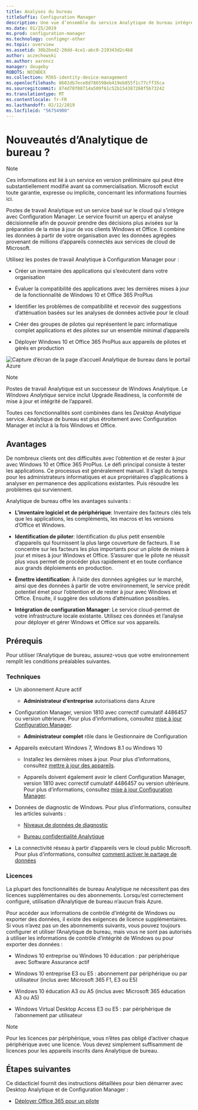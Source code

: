 ```yaml
---
title: Analyses du bureau
titleSuffix: Configuration Manager
description: Une vue d’ensemble du service Analytique de bureau intégré à Configuration Manager.
ms.date: 01/25/2019
ms.prod: configuration-manager
ms.technology: configmgr-other
ms.topic: overview
ms.assetid: 38b2bed2-20dd-4ce1-abc0-219343d2c4b8
author: aczechowski
ms.author: aaroncz
manager: dougeby
ROBOTS: NOINDEX
ms.collection: M365-identity-device-management
ms.openlocfilehash: 8602db7ece8d786598eb419eb855f1c77cff35ca
ms.sourcegitcommit: 874d78f08714a509f61c52b154387268f5b73242
ms.translationtype: MT
ms.contentlocale: fr-FR
ms.lasthandoff: 02/12/2019
ms.locfileid: "56754900"
---
```

# <a name="what-is-desktop-analytics"></a>Nouveautés d’Analytique de bureau ?

> [!Note]  
> Ces informations est lié à un service en version préliminaire qui peut être substantiellement modifié avant sa commercialisation. Microsoft exclut toute garantie, expresse ou implicite, concernant les informations fournies ici.  

Postes de travail Analytique est un service basé sur le cloud qui s’intègre avec Configuration Manager. Le service fournit un aperçu et analyse décisionnelle afin de pouvoir prendre des décisions plus avisées sur la préparation de la mise à jour de vos clients Windows et Office. Il combine les données à partir de votre organisation avec les données agrégées provenant de millions d’appareils connectés aux services de cloud de Microsoft. 

Utilisez les postes de travail Analytique à Configuration Manager pour :  

- Créer un inventaire des applications qui s’exécutent dans votre organisation  

- Évaluer la compatibilité des applications avec les dernières mises à jour de la fonctionnalité de Windows 10 et Office 365 ProPlus  

- Identifier les problèmes de compatibilité et recevoir des suggestions d’atténuation basées sur les analyses de données activée pour le cloud  

- Créer des groupes de pilotes qui représentent le parc informatique complet applications et des pilotes sur un ensemble minimal d’appareils  

- Déployer Windows 10 et Office 365 ProPlus aux appareils de pilotes et gérés en production  

![Capture d’écran de la page d’accueil Analytique de bureau dans le portail Azure](media/portal-home.png)

> [!Note]  
> Postes de travail Analytique est un successeur de Windows Analytique. Le *Windows Analytique* service inclut Upgrade Readiness, la conformité de mise à jour et intégrité de l’appareil. 
> 
> Toutes ces fonctionnalités sont combinées dans les *Desktop Analytique* service. Analytique de bureau est plus étroitement avec Configuration Manager et inclut à la fois Windows et Office. 



## <a name="benefits"></a>Avantages

De nombreux clients ont des difficultés avec l’obtention et de rester à jour avec Windows 10 et Office 365 ProPlus. Le défi principal consiste à tester les applications. Ce processus est généralement manuel. Il s’agit du temps pour les administrateurs informatiques et aux propriétaires d’applications à analyser en permanence des applications existantes. Puis résoudre les problèmes qui surviennent. 

Analytique de bureau offre les avantages suivants :

- **L’inventaire logiciel et de périphérique**: Inventaire des facteurs clés tels que les applications, les compléments, les macros et les versions d’Office et Windows.  

- **Identification de piloter**: Identification du plus petit ensemble d’appareils qui fournissent la plus large couverture de facteurs. Il se concentre sur les facteurs les plus importants pour un pilote de mises à jour et mises à jour Windows et Office. S’assurer que le pilote ne réussit plus vous permet de procéder plus rapidement et en toute confiance aux grands déploiements en production.  

- **Émettre identification**: À l’aide des données agrégées sur le marché, ainsi que des données à partir de votre environnement, le service prédit potentiel émet pour l’obtention et de rester à jour avec Windows et Office. Ensuite, il suggère des solutions d’atténuation possibles.  

- **Intégration de configuration Manager**: Le service cloud-permet de votre infrastructure locale existante. Utilisez ces données et l’analyse pour déployer et gérer Windows et Office sur vos appareils.  



## <a name="prerequisites"></a>Prérequis

Pour utiliser l’Analytique de bureau, assurez-vous que votre environnement remplit les conditions préalables suivantes. 


### <a name="technical"></a>Techniques

- Un abonnement Azure actif  

    - **Administrateur d’entreprise** autorisations dans Azure  

- Configuration Manager, version 1810 avec correctif cumulatif 4486457 ou version ultérieure. Pour plus d’informations, consultez [mise à jour Configuration Manager](/sccm/desktop-analytics/connect-configmgr#bkmk_hotfix).  

    - **Administrateur complet** rôle dans le Gestionnaire de Configuration  

- Appareils exécutant Windows 7, Windows 8.1 ou Windows 10  

    - Installez les dernières mises à jour. Pour plus d’informations, consultez [mettre à jour des appareils](/sccm/desktop-analytics/enroll-devices#update-devices).  

    - Appareils doivent également avoir le client Configuration Manager, version 1810 avec correctif cumulatif 4486457 ou version ultérieure. Pour plus d’informations, consultez [mise à jour Configuration Manager](/sccm/desktop-analytics/connect-configmgr#bkmk_hotfix).  

- Données de diagnostic de Windows. Pour plus d’informations, consultez les articles suivants :  

    - [Niveaux de données de diagnostic](/sccm/desktop-analytics/enable-data-sharing#diagnostic-data-levels)  

    - [Bureau confidentialité Analytique](/sccm/desktop-analytics/privacy)  

- La connectivité réseau à partir d’appareils vers le cloud public Microsoft. Pour plus d’informations, consultez [comment activer le partage de données](/sccm/desktop-analytics/enable-data-sharing)  


### <a name="licensing"></a>Licences

La plupart des fonctionnalités de bureau Analytique ne nécessitent pas des licences supplémentaires ou des abonnements. Lorsqu’est correctement configuré, utilisation d’Analytique de bureau n’aucun frais Azure. 

Pour accéder aux informations de contrôle d’intégrité de Windows ou exporter des données, il existe des exigences de licence supplémentaires. Si vous n’avez pas un des abonnements suivants, vous pouvez toujours configurer et utiliser l’Analytique de bureau, mais vous ne sont pas autorisés à utiliser les informations de contrôle d’intégrité de Windows ou pour exporter des données :

- Windows 10 entreprise ou Windows 10 éducation : par périphérique avec Software Assurance actif  

- Windows 10 entreprise E3 ou E5 : abonnement par périphérique ou par utilisateur (inclus avec Microsoft 365 F1, E3 ou E5)  

- Windows 10 éducation A3 ou A5 (inclus avec Microsoft 365 éducation A3 ou A5)  

- Windows Virtual Desktop Access E3 ou E5 : par périphérique de l’abonnement par utilisateur  

> [!Note]  
> Pour les licences par périphérique, vous n’êtes pas obligé d’activer chaque périphérique avec une licence. Vous devez simplement suffisamment de licences pour les appareils inscrits dans Analytique de bureau.  


<!-- 
## Top task
> *Optional*  
> *An effective way to structure your overview article is to create an H2 for the top customer tasks and describe how the product/service helps customers with that task.*  
> *Create a new H2 for each task you list.*  
 -->



## <a name="next-steps"></a>Étapes suivantes

Ce didacticiel fournit des instructions détaillées pour bien démarrer avec Desktop Analytique et de Configuration Manager :  

- [Déployer Office 365 pour un pilote](/sccm/desktop-analytics/tutorial-office-365)  

<!-- for future
- [Deploy Windows 10 to a pilot](/sccm/desktop-analytics/tutorial-windows)  
-->
